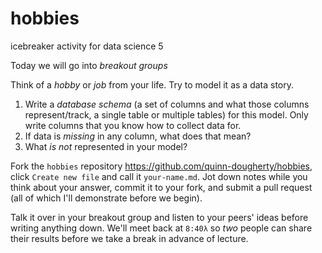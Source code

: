 # hobbies
icebreaker activity for data science 5

Today we will go into _breakout groups_

Think of a *hobby* or *job* from your life. Try to model it as a data story.

1. Write a _database schema_ (a set of columns and what those columns represent/track, a single table or multiple tables) for this model. Only write columns that you know how to collect data for.
2. If data is _missing_ in any column, what does that mean?
3. What _is not_ represented in your model?

Fork the `hobbies` repository https://github.com/quinn-dougherty/hobbies, click `Create new file` and call it `your-name.md`. Jot down notes while you think about your answer, commit it to your fork, and submit a pull request (all of which I'll demonstrate before we begin).

Talk it over in your breakout group and listen to your peers' ideas before writing anything down. We'll meet back at `8:40λ` so *two* people can share their results before we take a break in advance of lecture.
